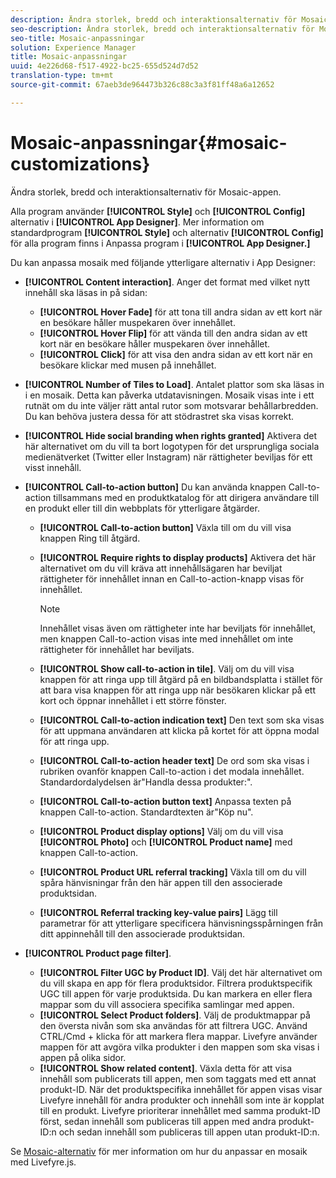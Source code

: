 ```yaml
---
description: Ändra storlek, bredd och interaktionsalternativ för Mosaic-appen.
seo-description: Ändra storlek, bredd och interaktionsalternativ för Mosaic-appen.
seo-title: Mosaic-anpassningar
solution: Experience Manager
title: Mosaic-anpassningar
uuid: 4e226d68-f517-4922-bc25-655d524d7d52
translation-type: tm+mt
source-git-commit: 67aeb3de964473b326c88c3a3f81ff48a6a12652

---
```



# Mosaic-anpassningar{#mosaic-customizations}

Ändra storlek, bredd och interaktionsalternativ för Mosaic-appen.

Alla program använder **[!UICONTROL Style]** och **[!UICONTROL Config]** alternativ i **[!UICONTROL App Designer]**. Mer information om standardprogram **[!UICONTROL Style]** och alternativ **[!UICONTROL Config]** för alla program finns i Anpassa program i **[!UICONTROL App Designer.]**

Du kan anpassa mosaik med följande ytterligare alternativ i App Designer:

* **[!UICONTROL Content interaction]**. Anger det format med vilket nytt innehåll ska läsas in på sidan:

   * **[!UICONTROL Hover Fade]** för att tona till andra sidan av ett kort när en besökare håller muspekaren över innehållet.
   * **[!UICONTROL Hover Flip]** för att vända till den andra sidan av ett kort när en besökare håller muspekaren över innehållet.
   * **[!UICONTROL Click]** för att visa den andra sidan av ett kort när en besökare klickar med musen på innehållet.

* **[!UICONTROL Number of Tiles to Load]**. Antalet plattor som ska läsas in i en mosaik. Detta kan påverka utdatavisningen. Mosaik visas inte i ett rutnät om du inte väljer rätt antal rutor som motsvarar behållarbredden. Du kan behöva justera dessa för att stödrastret ska visas korrekt.
* **[!UICONTROL Hide social branding when rights granted]** Aktivera det här alternativet om du vill ta bort logotypen för det ursprungliga sociala medienätverket (Twitter eller Instagram) när rättigheter beviljas för ett visst innehåll.

* **[!UICONTROL Call-to-action button]** Du kan använda knappen Call-to-action tillsammans med en produktkatalog för att dirigera användare till en produkt eller till din webbplats för ytterligare åtgärder.

   * **[!UICONTROL Call-to-action button]** Växla till om du vill visa knappen Ring till åtgärd.

   * **[!UICONTROL Require rights to display products]** Aktivera det här alternativet om du vill kräva att innehållsägaren har beviljat rättigheter för innehållet innan en Call-to-action-knapp visas för innehållet.

      >[!NOTE]
      >
      >Innehållet visas även om rättigheter inte har beviljats för innehållet, men knappen Call-to-action visas inte med innehållet om inte rättigheter för innehållet har beviljats.

   * **[!UICONTROL Show call-to-action in tile]**. Välj om du vill visa knappen för att ringa upp till åtgärd på en bildbandsplatta i stället för att bara visa knappen för att ringa upp när besökaren klickar på ett kort och öppnar innehållet i ett större fönster.
   * **[!UICONTROL Call-to-action indication text]** Den text som ska visas för att uppmana användaren att klicka på kortet för att öppna modal för att ringa upp.

   * **[!UICONTROL Call-to-action header text]** De ord som ska visas i rubriken ovanför knappen Call-to-action i det modala innehållet. Standardordalydelsen är&quot;Handla dessa produkter:&quot;.

   * **[!UICONTROL Call-to-action button text]** Anpassa texten på knappen Call-to-action. Standardtexten är&quot;Köp nu&quot;.

   * **[!UICONTROL Product display options]** Välj om du vill visa **[!UICONTROL Photo]** och **[!UICONTROL Product name]** med knappen Call-to-action.

   * **[!UICONTROL Product URL referral tracking]** Växla till om du vill spåra hänvisningar från den här appen till den associerade produktsidan.

   * **[!UICONTROL Referral tracking key-value pairs]** Lägg till parametrar för att ytterligare specificera hänvisningsspårningen från ditt appinnehåll till den associerade produktsidan.

* **[!UICONTROL Product page filter]**.

   * **[!UICONTROL Filter UGC by Product ID]**. Välj det här alternativet om du vill skapa en app för flera produktsidor. Filtrera produktspecifik UGC till appen för varje produktsida. Du kan markera en eller flera mappar som du vill associera specifika samlingar med appen.
   * **[!UICONTROL Select Product folders]**. Välj de produktmappar på den översta nivån som ska användas för att filtrera UGC. Använd CTRL/Cmd + klicka för att markera flera mappar. Livefyre använder mappen för att avgöra vilka produkter i den mappen som ska visas i appen på olika sidor.
   * **[!UICONTROL Show related content]**. Växla detta för att visa innehåll som publicerats till appen, men som taggats med ett annat produkt-ID. När det produktspecifika innehållet för appen visas visar Livefyre innehåll för andra produkter och innehåll som inte är kopplat till en produkt. Livefyre prioriterar innehållet med samma produkt-ID först, sedan innehåll som publiceras till appen med andra produkt-ID:n och sedan innehåll som publiceras till appen utan produkt-ID:n.

Se [Mosaic-alternativ](/help/implementation/c-getting-started/c-implementation-process/c-using-livefyre.js-to-create-customize-and-use-apps-on-your-site.md) för mer information om hur du anpassar en mosaik med Livefyre.js.
